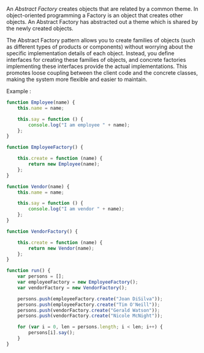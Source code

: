 An _Abstract Factory_ creates objects that are related by a common theme. In object-oriented programming a Factory is an object that creates other objects. An Abstract Factory has abstracted out a theme which is shared by the newly created objects.

The Abstract Factory pattern allows you to create families of objects (such as different types of products or components) without worrying about the specific implementation details of each object. Instead, you define interfaces for creating these families of objects, and concrete factories implementing these interfaces provide the actual implementations. This promotes loose coupling between the client code and the concrete classes, making the system more flexible and easier to maintain.

Example : 
```js
function Employee(name) {
    this.name = name;

    this.say = function () {
        console.log("I am employee " + name);
    };
}

function EmployeeFactory() {

    this.create = function (name) {
        return new Employee(name);
    };
}

function Vendor(name) {
    this.name = name;

    this.say = function () {
        console.log("I am vendor " + name);
    };
}

function VendorFactory() {

    this.create = function (name) {
        return new Vendor(name);
    };
}

function run() {
    var persons = [];
    var employeeFactory = new EmployeeFactory();
    var vendorFactory = new VendorFactory();

    persons.push(employeeFactory.create("Joan DiSilva"));
    persons.push(employeeFactory.create("Tim O'Neill"));
    persons.push(vendorFactory.create("Gerald Watson"));
    persons.push(vendorFactory.create("Nicole McNight"));

    for (var i = 0, len = persons.length; i < len; i++) {
        persons[i].say();
    }
}
```
